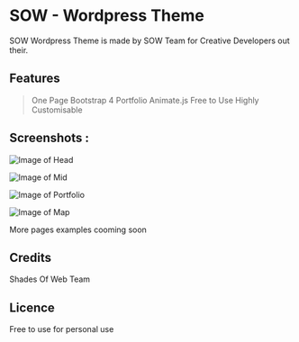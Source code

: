 # SOW - Wordpress Theme
SOW Wordpress Theme is made by SOW Team for Creative Developers out their.



## Features

> One Page
> Bootstrap 4 
> Portfolio
> Animate.js
> Free to Use
> Highly Customisable 

##  Screenshots :

  ![Image of Head](https://i.imgur.com/jS8D4k8.png)

  ![Image of Mid](https://i.imgur.com/WUGBznL.png)
  
  ![Image of Portfolio](https://i.imgur.com/KcZCnMa.png)
  
  ![Image of Map](https://i.imgur.com/Lms1p1W.png)

More pages examples cooming soon


## Credits
  Shades Of Web Team 

## Licence
  Free to use for personal use

